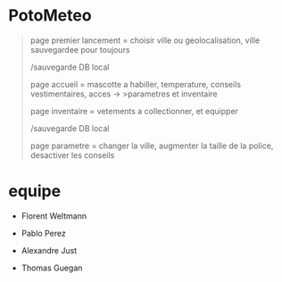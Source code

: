 # PotoMeteo

> page premier lancement = choisir ville ou geolocalisation, ville sauvegardee pour toujours
>
> /sauvegarde DB local
>
> page accueil = mascotte a habiller, temperature, conseils vestimentaires, acces -> >parametres et inventaire
>
> page inventaire = vetements a collectionner, et equipper
>
> /sauvegarde DB local
>
> page parametre = changer la ville, augmenter la taille de la police, desactiver les conseils

# equipe

- Florent Weltmann

- Pablo Perez

- Alexandre Just

- Thomas Guegan